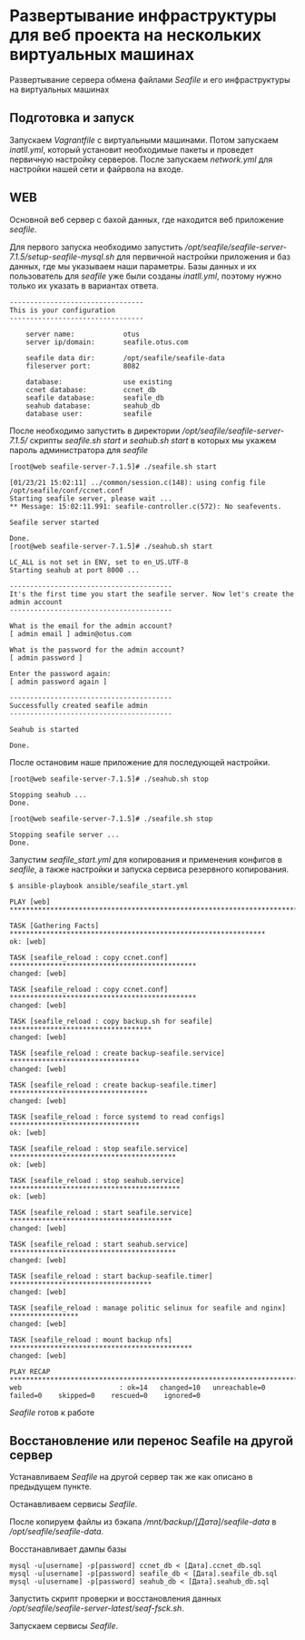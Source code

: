 # Развертывание инфраструктуры для веб проекта на нескольких виртуальных машинах

Развертывание сервера обмена файлами *Seafile* и его инфраструктуры на виртуальных машинах

## Подготовка и запуск

Запускаем *Vagrantfile* с виртуальными машинами. Потом запускаем *inatll.yml*, который установит необходимые пакеты и проведет первичную настройку серверов. После запускаем *network.yml* для настройки нашей сети и файрвола на входе.

## WEB

Основной веб сервер с бахой данных, где находится веб приложение *seafile*.

Для первого запуска необходимо запустить */opt/seafile/seafile-server-7.1.5/setup-seafile-mysql.sh* для первичной настройки приложения и баз данных, где мы указываем наши параметры. Базы данных и их пользователь для *seafile* уже были созданы *inatll.yml*, поэтому нужно только их указать в вариантах ответа.

	---------------------------------
	This is your configuration
	---------------------------------

	    server name:            otus
	    server ip/domain:       seafile.otus.com

	    seafile data dir:       /opt/seafile/seafile-data
	    fileserver port:        8082

	    database:               use existing
	    ccnet database:         ccnet_db
	    seafile database:       seafile_db
	    seahub database:        seahub_db
	    database user:          seafile

После необходимо запустить в директории */opt/seafile/seafile-server-7.1.5/* скрипты *seafile.sh start* и *seahub.sh start* в которых мы укажем пароль администратора для *seafile*

	[root@web seafile-server-7.1.5]# ./seafile.sh start

	[01/23/21 15:02:11] ../common/session.c(148): using config file /opt/seafile/conf/ccnet.conf
	Starting seafile server, please wait ...
	** Message: 15:02:11.991: seafile-controller.c(572): No seafevents.

	Seafile server started

	Done.
	[root@web seafile-server-7.1.5]# ./seahub.sh start 

	LC_ALL is not set in ENV, set to en_US.UTF-8
	Starting seahub at port 8000 ...

	----------------------------------------
	It's the first time you start the seafile server. Now let's create the admin account
	----------------------------------------

	What is the email for the admin account?
	[ admin email ] admin@otus.com

	What is the password for the admin account?
	[ admin password ] 

	Enter the password again:
	[ admin password again ] 

	----------------------------------------
	Successfully created seafile admin
	----------------------------------------

	Seahub is started

	Done.

После остановим наше приложение для последующей настройки.

	[root@web seafile-server-7.1.5]# ./seahub.sh stop 

	Stopping seahub ...
	Done.

	[root@web seafile-server-7.1.5]# ./seafile.sh stop 

	Stopping seafile server ...
	Done.

Запустим *seafile_start.yml* для копирования и применения конфигов в *seafile*, а также настройки и запуска сервиса резервного копирования.

	$ ansible-playbook ansible/seafile_start.yml 

	PLAY [web] ***************************************************************************

	TASK [Gathering Facts] ***************************************************************
	ok: [web]

	TASK [seafile_reload : copy ccnet.conf] **********************************************
	changed: [web]

	TASK [seafile_reload : copy ccnet.conf] **********************************************
	changed: [web]

	TASK [seafile_reload : copy backup.sh for seafile] ***********************************
	changed: [web]

	TASK [seafile_reload : create backup-seafile.service] ********************************
	changed: [web]

	TASK [seafile_reload : create backup-seafile.timer] **********************************
	changed: [web]

	TASK [seafile_reload : force systemd to read configs] ********************************
	ok: [web]

	TASK [seafile_reload : stop seafile.service] *****************************************
	ok: [web]

	TASK [seafile_reload : stop seahub.service] ******************************************
	ok: [web]

	TASK [seafile_reload : start seafile.service] ****************************************
	changed: [web]

	TASK [seafile_reload : start seahub.service] *****************************************
	changed: [web]

	TASK [seafile_reload : start backup-seafile.timer] ***********************************
	changed: [web]

	TASK [seafile_reload : manage politic selinux for seafile and nginx] *****************
	changed: [web]

	TASK [seafile_reload : mount backup nfs] *********************************************
	changed: [web]

	PLAY RECAP ***************************************************************************
	web                        : ok=14   changed=10   unreachable=0    failed=0    skipped=0    rescued=0    ignored=0   

*Seafile* готов к работе

## Восстановление или перенос Seafile на другой сервер

Устанавливаем *Seafile* на другой сервер так же как описано в предыдущем пункте.

Останавливаем сервисы *Seafile*.

После копируем файлы из бэкапа */mnt/backup/[Дата]/seafile-data* в */opt/seafile/seafile-data*.

Восстанавливает дампы базы

	mysql -u[username] -p[password] ccnet_db < [Дата].ccnet_db.sql
	mysql -u[username] -p[password] seafile_db < [Дата].seafile_db.sql
	mysql -u[username] -p[password] seahub_db < [Дата].seahub_db.sql

Запустить скрипт проверки и восстановления данных */opt/seafile/seafile-server-latest/seaf-fsck.sh*.

Запускаем сервисы *Seafile*.